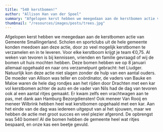 ```yaml
---
title: "540 kerstbomen!"
author: "Allison Han van der Spoel"
summary: "Afgelopen kerst hebben we meegedaan aan de kerstbomen actie van Gemeente Smallingerland. Scholen en sportclubs uit de hele gemeente konden meedoen aan deze actie, door zo veel mogelijk kerstbomen te verzamelen en in te leveren. Voor elke kerstboom krijgt je team €0,75."
thumbnail: "/resources/images/posts/trees.jpg" 
---
```

Afgelopen kerst hebben we meegedaan aan de kerstbomen actie van Gemeente Smallingerland. Scholen en sportclubs uit de hele gemeente konden meedoen aan deze actie, door zo veel mogelijk kerstbomen te verzamelen en in te leveren. Voor elke kerstboom krijgt je team €0,75. Al weken van tevoren is bij kennissen, vrienden en familie gevraagd of wij de bomen uit huis mochten hebben. Deze bomen hebben we op 8 januari allemaal opgehaald en naar ons verzamelpunt gebracht: het Liudger. 
Natuurlijk kon deze actie niet slagen zonder de hulp van een aantal ouders. De moeder van Allison was teller en coördinator, de vaders van Bauke en Maloe waren de hele dag rondjes aan het rijden door Drachten met een kar vol kerstbomen achter de auto en de vader van Nils had de dag van tevoren ook al een aantal ritjes gemaakt. Er kwam zelfs een vrachtwagen aan te pas, met dank aan Hamburg Bezorgdiensten! Ook meneer Van Rooij en meneer Wilbrink hebben heel wat kerstbomen opgehaald met een kar. 
Aan het einde van de dag was iedereen uitgeput van al het sjouwen, maar we hebben de actie met groot succes en veel plezier afgerond. De opbrengst was 540 bomen! Al die bomen hebben de gemeente heel wat ritjes bespaard, en onze kas een beetje gevuld. 
